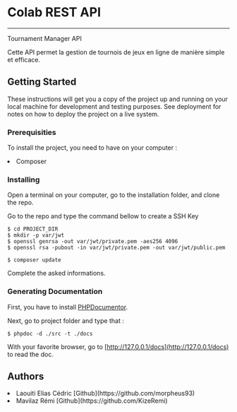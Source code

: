 <h1>Colab REST API</h1>
<hr/>
Tournament Manager API

Cette API permet la gestion de tournois de jeux en ligne de manière simple et efficace.

<h2>Getting Started</h2>

These instructions will get you a copy of the project up and running on your local machine for development and testing purposes. See deployment for notes on how to deploy the project on a live system.

<h3>Prerequisities</h3>

To install the project, you need to have on your computer : 

<li>Composer </li>

<h3>Installing</h3>

Open a terminal on your computer, go to the installation folder, and clone the repo. 

Go to the repo and type the command bellow to create a SSH Key

```
$ cd PROJECT_DIR
$ mkdir -p var/jwt
$ openssl genrsa -out var/jwt/private.pem -aes256 4096
$ openssl rsa -pubout -in var/jwt/private.pem -out var/jwt/public.pem

```

`$ composer update`

Complete the asked informations.

<h3>Generating Documentation</h3>

First, you have to install [PHPDocumentor](https://phpdoc.org/docs/latest/getting-started/installing.html). 

Next, go to project folder and type that : 

`$ phpdoc -d ./src -t ./docs`

With your favorite browser, go to [http://127.0.0.1/docs](http://127.0.0.1/docs) to read the doc. 

<h2>Authors</h2>

<li>Laouiti Elias Cédric [Github](https://github.com/morpheus93)
<li>Mavilaz Rémi [Github](https://github.com/KizeRemi)
